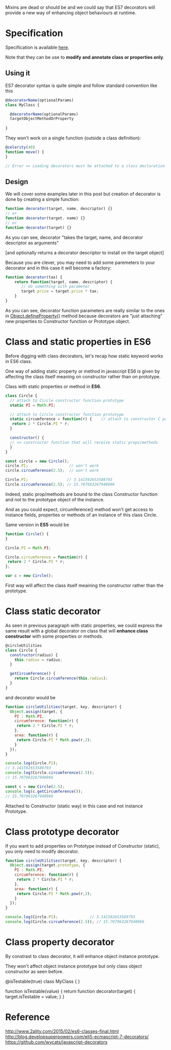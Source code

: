 
Mixins are dead or should be and we could say that ES7 decorators will provide a new way of enhancing object behaviours at runtime.

# Specification

Specification is available [here](https://github.com/wycats/javascript-decorators).

Note that they can be use to **modify and annotate class or properties only**.

## Using it

ES7 decorator syntax is quite simple and follow standard convention like this

```javascript
@decoratorName(optionalParams)
class MyClass {

  @decoratorName(optionalParams)
  targetObjectMethodOrProperty
  
}
```

They won't work on a single function (outside a class definition):


```javascript
@celerity(40)
function move() {
}

// Error => Leading decorators must be attached to a class declaration
```

## Design

We will cover some examples later in this post but creation of decorator is done by creating a simple function:

```javascript
function decorator(target, name, descriptor) {}
// or 
function decorator(target, name) {}
// or
function decorator(target) {}
```

As you can see, decorator "takes the target, name, and decorator descriptor as arguments" 

[and optionally returns a decorator descriptor to install on the target object]

Because you are clever, you may need to add some paremeters to your decorator and in this case it will become a factory:

```javascript
function decorator(tax) {
	return function(target, name, descriptor) {
	   // do something with parameter
	   target.price = target.price * tax;
    }
}
```

As you can see, decorator function parameters are really similar to the ones in [Object.defineProperty()](https://developer.mozilla.org/fr/docs/Web/JavaScript/Reference/Objets_globaux/Object/defineProperty) method because decorators are "just attaching" new properties to Constructor function or Prototype object.

# Class and static properties in ES6

Before digging with class decorators, let's recap how static keyword works in ES6 class.

One way of adding static property or method in javascript ES6 is given by affecting the class itself meaning on constructor rather than on prototype.

Class with static properties or method in **ES6**.

```javascript
class Circle {
  // attach to Circle constructor function prototype	
  static PI = Math.PI;

  // attach to Circle constructor function prototype
  static circumference = function(r) {    // attach to constructor C prototype   
   return 2 * Circle.PI * r;
  }

  constructor() {
  // <= constructor function that will receive static props/methods
  }
}

const circle = new Circle();
circle.PI; 					// won't work
circle.circumference(2.5); 	// won't work

Circle.PI; 				   // 3.141592653589793
Circle.circumference(2.5); // 15.707963267948966
```

Indeed, static prop/methods are bound to the class Constructor function and not to the prototype object of the instance.

And as you could expect, circumference() method won't get access to instance fields, properties or methods of an instance of this class Circle.

Same version in **ES5** would be

```javascript
function Circle() {
}

Circle.PI = Math.PI;

Circle.circumference = function(r) {
 return 2 * Circle.PI * r;
};

var c = new Circle();
```

First way will affect the class itself meaining the constructor rather than the prototype.

# Class static decorator

As seen in previous paragraph with static properties, we could express the same result with a global decorator on class that will **enhance class constructor** with some properties or methods.

```javascript
@circleUtilities
class Circle {
  constructor(radius) {
    this.radius = radius;
  }

  getCircumference() {
    return Circle.circumference(this.radius);
  }
}
```

and decorator would be

```javascript
function circleUtilities(target, key, descriptor) {
  Object.assign(target, {
    PI : Math.PI,
	circumference: function(r) {
	 return 2 * Circle.PI * r;
    },
    area: function(r) {
	 return Circle.PI * Math.pow(r,2);
    }
  });
}

console.log(Circle.PI); 			    
// 3.141592653589793
console.log(Circle.circumference(2.5)); 
// 15.707963267948966

const c = new Circle(2.5);
console.log(c.getCircumference());
// 15.707963267948966
```

Attached to Constructor (static way) in this case and not instance Prototype.

# Class prototype decorator

If you want to add properties on Prototype instead of Constructor (static), you only need to modify decorator.

```javascript
function circleUtilities(target, key, descriptor) {
  Object.assign(target.prototype, {
    PI : Math.PI,
	circumference: function(r) {
	 return 2 * Circle.PI * r;
    },
    area: function(r) {
	 return Circle.PI * Math.pow(r,2);
    }
  });
}

console.log(Circle.PI); 			 // 3.141592653589793
console.log(Circle.circumference(2.5)); // 15.707963267948966
```

# Class property decorator

By constrast to class decorator, it will enhance object instance prototype.



They won't affect object instance prototype but only class object constructor as seen before.

@isTestable(true)
class MyClass { }

function isTestable(value) {
   return function decorator(target) {
      target.isTestable = value;
   }
}

# Reference

http://www.2ality.com/2015/02/es6-classes-final.html
http://blog.developsuperpowers.com/eli5-ecmascript-7-decorators/
https://github.com/wycats/javascript-decorators